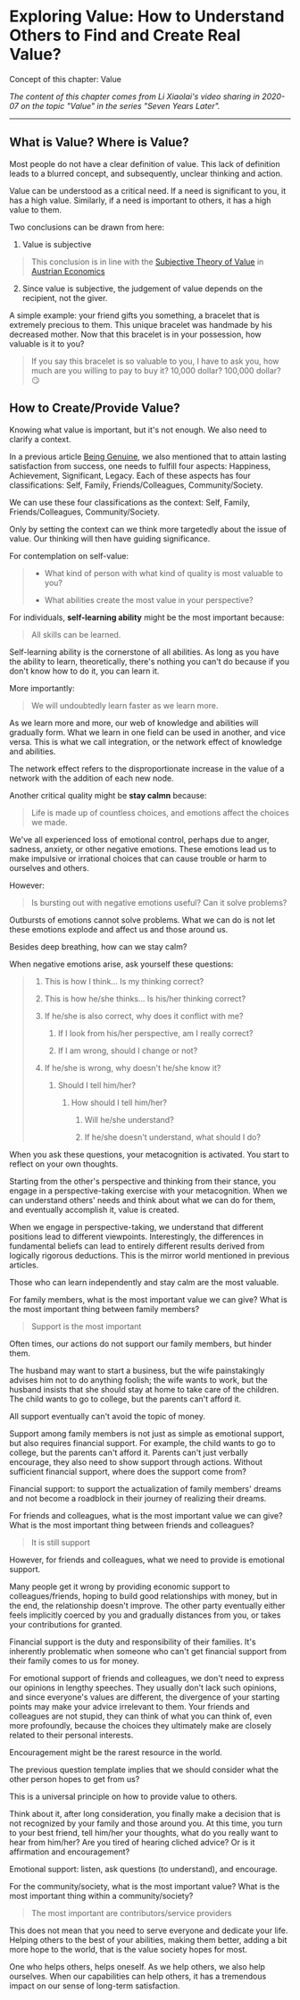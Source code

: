 # Exploring Value: How to Understand Others to Find and Create Real Value?

Concept of this chapter: Value

*The content of this chapter comes from Li Xiaolai's video sharing in 2020-07 on the topic "Value" in the series "Seven Years Later".*

---

## What is Value? Where is Value?

Most people do not have a clear definition of value. This lack of definition leads to a blurred concept, and subsequently, unclear thinking and action.

Value can be understood as a critical need. If a need is significant to you, it has a high value. Similarly, if a need is important to others, it has a high value to them.

Two conclusions can be drawn from here:

1. Value is subjective

> This conclusion is in line with the [Subjective Theory of Value](https://en.wikipedia.org/wiki/Subjective_theory_of_value) in [Austrian Economics](https://en.wikipedia.org/wiki/Austrian_School)

2. Since value is subjective, the judgement of value depends on the recipient, not the giver.

A simple example: your friend gifts you something, a bracelet that is extremely precious to them. This unique bracelet was handmade by his decreased mother. Now that this bracelet is in your possession, how valuable is it to you?

> If you say this bracelet is so valuable to you, I have to ask you, how much are you willing to pay to buy it? 10,000 dollar? 100,000 dollar? 😏

## How to Create/Provide Value?

Knowing what value is important, but it's not enough. We also need to clarify a context.

In a previous article [Being Genuine](https://github.com/ericlee1778/writing/blob/main/english/Learning%20Note%20-%20See%20You%20in%20Seven%20Years%20series%20(from%20Li%20Xiaolai)/1.Being%20Genuine.md), we also mentioned that to attain lasting satisfaction from success, one needs to fulfill four aspects: Happiness, Achievement, Significant, Legacy. Each of these aspects has four classifications: Self, Family, Friends/Colleagues, Community/Society.

We can use these four classifications as the context: Self, Family, Friends/Colleagues, Community/Society.

Only by setting the context can we think more targetedly about the issue of value. Our thinking will then have guiding significance.

For contemplation on self-value:

> * What kind of person with what kind of quality is most valuable to you?
>
> * What abilities create the most value in your perspective?

For individuals, **self-learning ability** might be the most important because:

> All skills can be learned.

Self-learning ability is the cornerstone of all abilities. As long as you have the ability to learn, theoretically, there's nothing you can't do because if you don't know how to do it, you can learn it.

More importantly:

> We will undoubtedly learn faster as we learn more.

As we learn more and more, our web of knowledge and abilities will gradually form. What we learn in one field can be used in another, and vice versa. This is what we call integration, or the network effect of knowledge and abilities.

The network effect refers to the disproportionate increase in the value of a network with the addition of each new node.

Another critical quality might be **stay calmn** because:

> Life is made up of countless choices, and emotions affect the choices we made.

We've all experienced loss of emotional control, perhaps due to anger, sadness, anxiety, or other negative emotions. These emotions lead us to make impulsive or irrational choices that can cause trouble or harm to ourselves and others.

However:

> Is bursting out with negative emotions useful? Can it solve problems?

Outbursts of emotions cannot solve problems. What we can do is not let these emotions explode and affect us and those around us.

Besides deep breathing, how can we stay calm?

When negative emotions arise, ask yourself these questions:

> 1. This is how I think... Is my thinking correct?
>
> 2. This is how he/she thinks... Is his/her thinking correct?
>
> 3. If he/she is also correct, why does it conflict with me?
>
>	    1. If I look from his/her perspective, am I really correct?
>
>	    2. If I am wrong, should I change or not?
>
> 4. If he/she is wrong, why doesn't he/she know it?
>
>	    1. Should I tell him/her?
>
>		    1. How should I tell him/her?
> 
>			    1. Will he/she understand?
>
>			    2. If he/she doesn't understand, what should I do?

When you ask these questions, your metacognition is activated. You start to reflect on your own thoughts.

Starting from the other's perspective and thinking from their stance, you engage in a perspective-taking exercise with your metacognition. When we can understand others' needs and think about what we can do for them, and eventually accomplish it, value is created.

When we engage in perspective-taking, we understand that different positions lead to different viewpoints. Interestingly, the differences in fundamental beliefs can lead to entirely different results derived from logically rigorous deductions. This is the mirror world mentioned in previous articles.

Those who can learn independently and stay calm are the most valuable.

For family members, what is the most important value we can give? What is the most important thing between family members?

> Support is the most important

Often times, our actions do not support our family members, but hinder them.

The husband may want to start a business, but the wife painstakingly advises him not to do anything foolish; the wife wants to work, but the husband insists that she should stay at home to take care of the children. The child wants to go to college, but the parents can't afford it.

All support eventually can't avoid the topic of money.

Support among family members is not just as simple as emotional support, but also requires financial support. For example, the child wants to go to college, but the parents can't afford it. Parents can't just verbally encourage, they also need to show support through actions. Without sufficient financial support, where does the support come from?

Financial support: to support the actualization of family members' dreams and not become a roadblock in their journey of realizing their dreams.

For friends and colleagues, what is the most important value we can give? What is the most important thing between friends and colleagues?

> It is still support

However, for friends and colleagues, what we need to provide is emotional support.

Many people get it wrong by providing economic support to colleagues/friends, hoping to build good relationships with money, but in the end, the relationship doesn't improve. The other party eventually either feels implicitly coerced by you and gradually distances from you, or takes your contributions for granted.

Financial support is the duty and responsibility of their families. It's inherently problematic when someone who can't get financial support from their family comes to us for money.

For emotional support of friends and colleagues, we don't need to express our opinions in lengthy speeches. They usually don't lack such opinions, and since everyone's values are different, the divergence of your starting points may make your advice irrelevant to them. Your friends and colleagues are not stupid, they can think of what you can think of, even more profoundly, because the choices they ultimately make are closely related to their personal interests.

Encouragement might be the rarest resource in the world.

The previous question template implies that we should consider what the other person hopes to get from us?

This is a universal principle on how to provide value to others.

Think about it, after long consideration, you finally make a decision that is not recognized by your family and those around you. At this time, you turn to your best friend, tell him/her your thoughts, what do you really want to hear from him/her? Are you tired of hearing cliched advice? Or is it affirmation and encouragement?

Emotional support: listen, ask questions (to understand), and encourage.

For the community/society, what is the most important value? What is the most important thing within a community/society?

> The most important are contributors/service providers

This does not mean that you need to serve everyone and dedicate your life. Helping others to the best of your abilities, making them better, adding a bit more hope to the world, that is the value society hopes for most.

One who helps others, helps oneself. As we help others, we also help ourselves. When our capabilities can help others, it has a tremendous impact on our sense of long-term satisfaction.
